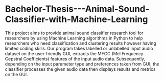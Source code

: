 # Bachelor-Thesis---Animal-Sound-Classifier-with-Machine-Learning
This project aims to provide animal sound classifier research tool for researchers by using Machine Learning algorithms in Python to help researchers who need classification and clustering results however having limited coding skills. Our program takes labelled or unlabelled input audio dataset on the user-friendly GUI, extracts the MFCC (Mel Frequency Cepstral Coefficients) features of the input audio data. Subsequently, depending on the input parameter type and preferences taken from GUI, the classifier processes the given audio data then displays results and metrics on the GUI.

